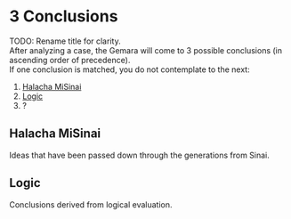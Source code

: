 # 3 Conclusions

TODO: Rename title for clarity.  
After analyzing a case, the Gemara will come to 3 possible conclusions (in ascending order of precedence).  
If one conclusion is matched, you do not contemplate to the next:

1. [Halacha MiSinai](#halacha-misinai)
2. [Logic](#logic)
3. ?

## Halacha MiSinai

Ideas that have been passed down through the generations from Sinai.

## Logic

Conclusions derived from logical evaluation.
